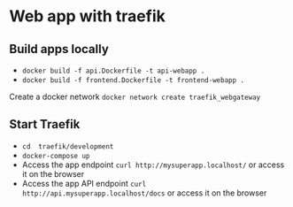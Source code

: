 # Web app with traefik

## Build apps locally

- `docker build -f api.Dockerfile -t api-webapp .`
- `docker build -f frontend.Dockerfile -t frontend-webapp .` 

Create a docker network `docker network create traefik_webgateway`

## Start Traefik

- `cd  traefik/development`
- `docker-compose up`
- Access the app endpoint `curl http://mysuperapp.localhost/` or access it on the browser
- Access the app API endpoint `curl http://api.mysuperapp.localhost/docs` or access it on the browser
